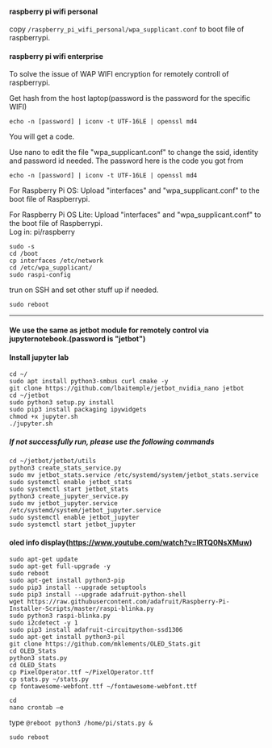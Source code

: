 #### raspberry pi wifi personal 

copy ```/raspberry_pi_wifi_personal/wpa_supplicant.conf``` to boot file of raspberrypi.



#### raspberry pi wifi enterprise

To solve the issue of WAP WIFI encryption for remotely controll of raspberrypi.  

Get hash from the host laptop(password is the password for the specific WIFI)
```
echo -n [password] | iconv -t UTF-16LE | openssl md4
```
You will get a code. 

Use nano to edit the file "wpa_supplicant.conf" to change the ssid, identity and password id needed. The password here is the code you got from 
```
echo -n [password] | iconv -t UTF-16LE | openssl md4
```


For Raspberry Pi OS:
Upload "interfaces" and "wpa_supplicant.conf" to the boot file of Raspberrypi.  

For Raspberry Pi OS Lite:
Upload "interfaces" and "wpa_supplicant.conf" to the boot file of Raspberrypi.  
Log in: pi/raspberry
```
sudo -s
cd /boot
cp interfaces /etc/network
cd /etc/wpa_supplicant/
sudo raspi-config
```
trun on SSH and set other stuff up if needed.
```
sudo reboot
```


--------------------
#### We use the same as jetbot module for remotely control via jupyternotebook.(password is "jetbot")
#### Install jupyter lab
```
cd ~/
sudo apt install python3-smbus curl cmake -y
git clone https://github.com/lbaitemple/jetbot_nvidia_nano jetbot
cd ~/jetbot
sudo python3 setup.py install
sudo pip3 install packaging ipywidgets
chmod +x jupyter.sh
./jupyter.sh 
```

##### If not successfully run, please use the following commands
```
cd ~/jetbot/jetbot/utils
python3 create_stats_service.py
sudo mv jetbot_stats.service /etc/systemd/system/jetbot_stats.service
sudo systemctl enable jetbot_stats
sudo systemctl start jetbot_stats
python3 create_jupyter_service.py
sudo mv jetbot_jupyter.service /etc/systemd/system/jetbot_jupyter.service
sudo systemctl enable jetbot_jupyter
sudo systemctl start jetbot_jupyter
```

#### oled info display(https://www.youtube.com/watch?v=lRTQ0NsXMuw)
```
sudo apt-get update
sudo apt-get full-upgrade -y
sudo reboot
sudo apt-get install python3-pip
sudo pip3 install --upgrade setuptools
sudo pip3 install --upgrade adafruit-python-shell
wget https://raw.githubusercontent.com/adafruit/Raspberry-Pi-Installer-Scripts/master/raspi-blinka.py
sudo python3 raspi-blinka.py
sudo i2cdetect -y 1
sudo pip3 install adafruit-circuitpython-ssd1306
sudo apt-get install python3-pil
git clone https://github.com/mklements/OLED_Stats.git
cd OLED_Stats
python3 stats.py
cd OLED_Stats
cp PixelOperator.ttf ~/PixelOperator.ttf
cp stats.py ~/stats.py
cp fontawesome-webfont.ttf ~/fontawesome-webfont.ttf
```
```
cd
nano crontab –e
```
type ```@reboot python3 /home/pi/stats.py &```

```sudo reboot```






